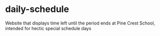 # daily-schedule
Website that displays time left until the period ends at Pine Crest School, intended for hectic special schedule days
